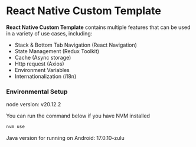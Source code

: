 # React Native Custom Template

**React Native Custom Template** contains multiple features that can be used in a variety of use cases, including:

- Stack & Bottom Tab Navigation (React Navigation)
- State Management (Redux Toolkit)
- Cache (Async storage)
- Http request (Axios)
- Environment Variables
- Internationalization (i18n)

### Environmental Setup

node version: v20.12.2

You can run the command below if you have NVM installed

```bash
nvm use
```

Java version for running on Android: 17.0.10-zulu
